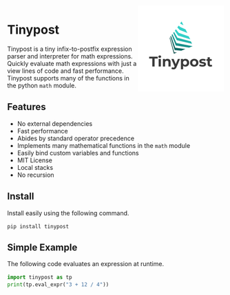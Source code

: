 <img alt="Tinypost logo" src="static/logo.png" align="right"/>


# Tinypost

Tinypost is a tiny infix-to-postfix expression parser and interpreter for
math expressions. Quickly evaluate math expressions with just a view lines of
code and fast performance. Tinypost supports many of the functions in the
python ```math``` module.

## Features

- No external dependencies
- Fast performance
- Abides by standard operator precedence
- Implements many mathematical functions in the ```math``` module
- Easily bind custom variables and functions
- MIT License
- Local stacks
- No recursion

## Install

Install easily using the following command.

```
pip install tinypost
```

## Simple Example

The following code evaluates an expression at runtime.

```python
import tinypost as tp
print(tp.eval_expr("3 + 12 / 4"))
```
